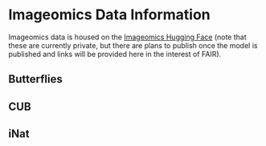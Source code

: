# Imageomics Data Information

Imageomics data is housed on the [Imageomics Hugging Face](https://huggingface.co/imageomics) (note that these are currently private, but there are plans to publish once the model is published and links will be provided here in the interest of FAIR).

## Butterflies

## CUB

## iNat
